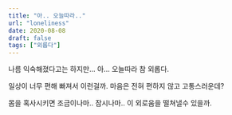 ```yaml
---
title: "아.. 오늘따라.."
url: "loneliness"
date: 2020-08-08
draft: false
tags: ["외롭다"]
---
```

나름 익숙해졌다고는 하지만... 아... 오늘따라 참 외롭다.

일상이 너무 편해 빠져서 이런걸까. 마음은 전혀 편하지 않고 고통스러운데?

몸을 혹사시키면 조금이나마.. 잠시나마.. 이 외로움을 떨쳐낼수 있을까.
